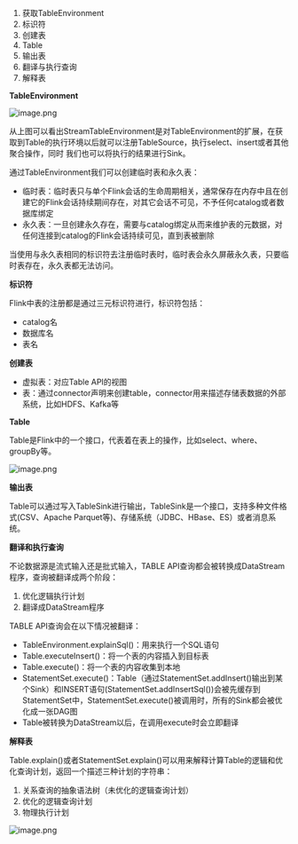 1. 获取TableEnvironment
2. 标识符
3. 创建表
4. Table
5. 输出表
6. 翻译与执行查询
7. 解释表


**TableEnvironment**

![image.png](https://tva1.sinaimg.cn/large/69ad3470gy1h4ozlt5jmaj20mj0bhwg4.jpg)

从上图可以看出StreamTableEnvironment是对TableEnvironment的扩展，在获取到Table的执行环境以后就可以注册TableSource，执行select、insert或者其他聚合操作，同时
我们也可以将执行的结果进行Sink。

通过TableEnvironment我们可以创建临时表和永久表：

- 临时表：临时表只与单个Flink会话的生命周期相关，通常保存在内存中且在创建它的Flink会话持续期间存在，对其它会话不可见，不予任何catalog或者数据库绑定
- 永久表：一旦创建永久存在，需要与catalog绑定从而来维护表的元数据，对任何连接到catalog的Flink会话持续可见，直到表被删除

当使用与永久表相同的标识符去注册临时表时，临时表会永久屏蔽永久表，只要临时表存在，永久表都无法访问。

**标识符**

Flink中表的注册都是通过三元标识符进行，标识符包括：

- catalog名
- 数据库名
- 表名


**创建表**

- 虚拟表：对应Table API的视图
- 表：通过connector声明来创建table，connector用来描述存储表数据的外部系统，比如HDFS、Kafka等

**Table**

Table是Flink中的一个接口，代表着在表上的操作，比如select、where、groupBy等。

![image.png](https://tva1.sinaimg.cn/large/69ad3470gy1h4p7uhd3vlj20wg0dn43y.jpg)

**输出表**

Table可以通过写入TableSink进行输出，TableSink是一个接口，支持多种文件格式(CSV、Apache Parquet等)、存储系统（JDBC、HBase、ES）或者消息系统。


**翻译和执行查询**

不论数据源是流式输入还是批式输入，TABLE API查询都会被转换成DataStream程序，查询被翻译成两个阶段：

1. 优化逻辑执行计划
2. 翻译成DataStream程序

TABLE API查询会在以下情况被翻译：

- TableEnvironment.explainSql()：用来执行一个SQL语句
- Table.executeInsert()：将一个表的内容插入到目标表
- Table.execute()：将一个表的内容收集到本地
- StatementSet.execute()：Table（通过StatementSet.addInsert()输出到某个Sink）和INSERT语句(StatementSet.addInsertSql())会被先缓存到StatementSet中，StatementSet.execute()被调用时，所有的Sink都会被优化成一张DAG图
- Table被转换为DataStream以后，在调用execute时会立即翻译

**解释表**

Table.explain()或者StatementSet.explain()可以用来解释计算Table的逻辑和优化查询计划，返回一个描述三种计划的字符串：

1. 关系查询的抽象语法树（未优化的逻辑查询计划）
2. 优化的逻辑查询计划
3. 物理执行计划

![image.png](https://tva1.sinaimg.cn/large/69ad3470gy1h4pamv3ywaj20jq09m40r.jpg)
